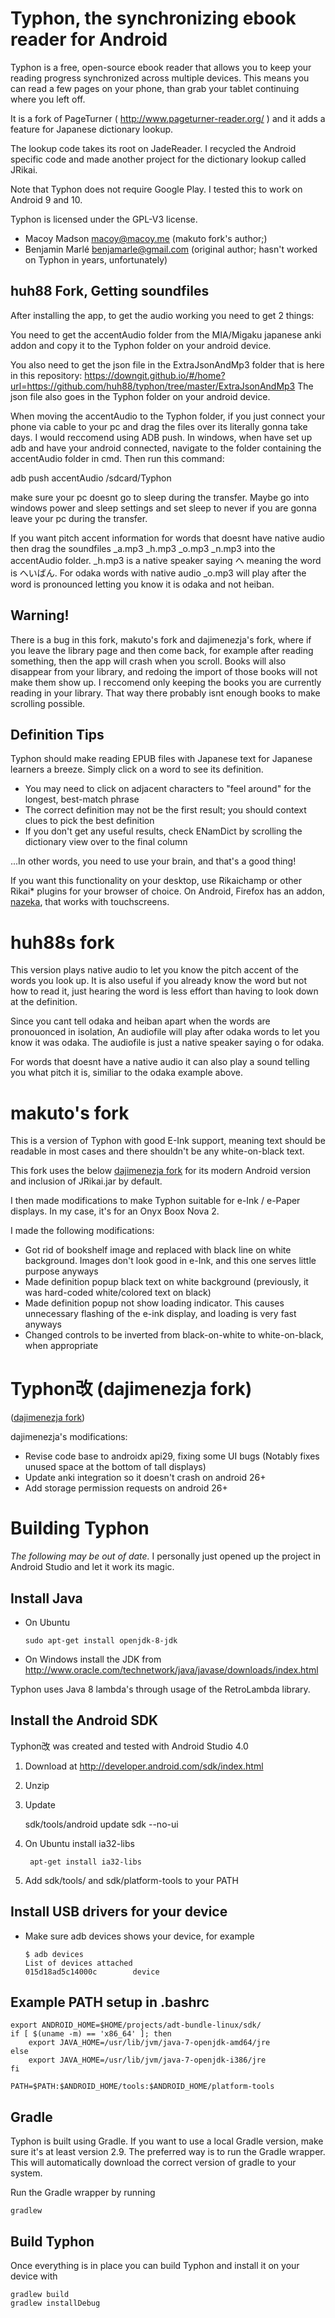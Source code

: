 Typhon, the synchronizing ebook reader for Android
========================================================

Typhon is a free, open-source ebook reader that allows you to keep your reading progress synchronized across multiple devices.
This means you can read a few pages on your phone, than grab your tablet continuing where you left off.

It is a fork of PageTurner ( http://www.pageturner-reader.org/ ) and it adds a feature for Japanese dictionary lookup.

The lookup code takes its root on JadeReader. I recycled the Android specific code and made another 
project for the dictionary lookup called JRikai.

Note that Typhon does not require Google Play. I tested this to work on Android 9 and 10.

Typhon is licensed under the GPL-V3 license.

- Macoy Madson macoy@macoy.me (makuto fork's author;)
- Benjamin Marlé benjamarle@gmail.com (original author; hasn't worked on Typhon in years, unfortunately)

## huh88 Fork, Getting soundfiles

After installing the app, to get the audio working you need to get 2 things:

You need to get the accentAudio folder from the MIA/Migaku japanese anki addon and copy it to the
Typhon folder on your android device.

You also need to get the json file in the ExtraJsonAndMp3 folder that is here in this repository:
https://downgit.github.io/#/home?url=https://github.com/huh88/typhon/tree/master/ExtraJsonAndMp3
The json file also goes in the Typhon folder on your android device.

When moving the accentAudio to the Typhon folder, if you just connect your phone via cable to your pc and drag the files over its
literally gonna take days. I would reccomend using ADB push. In windows, when have set up adb and have your android connected, 
navigate to the folder containing the accentAudio folder in cmd. Then run this command:

adb push accentAudio /sdcard/Typhon

make sure your pc doesnt go to sleep during the transfer. Maybe go into windows power and sleep settings and set sleep to never
if you are gonna leave your pc during the transfer.

If you want pitch accent information for words that doesnt have native audio then drag the soundfiles \_a.mp3 \_h.mp3 \_o.mp3 \_n.mp3
into the accentAudio folder. \_h.mp3 is a native speaker saying  へ meaning the word is  へいばん. For odaka words with native audio
\_o.mp3 will play after the word is pronounced letting you know it is odaka and not heiban.


## Warning!

There is a bug in this fork, makuto's fork and dajimenezja's fork, where if you leave the library page and then come back, for example after
reading something, then the app will crash when you scroll. Books will also disappear from your library, and redoing the import of those books
will not make them show up. I reccomend only keeping the books you are currently reading in your library. That way there probably isnt enough
books to make scrolling possible.


## Definition Tips

Typhon should make reading EPUB files with Japanese text for Japanese learners a breeze. Simply click on a word to see its definition.

- You may need to click on adjacent characters to "feel around" for the longest, best-match phrase
- The correct definition may not be the first result; you should context clues to pick the best definition
- If you don't get any useful results, check ENamDict by scrolling the dictionary view over to the final column

...In other words, you need to use your brain, and that's a good thing!

If you want this functionality on your desktop, use Rikaichamp or other Rikai* plugins for your browser of choice.
On Android, Firefox has an addon, [nazeka](https://github.com/wareya/nazeka), that works with touchscreens.


huh88s fork
=================
This version plays native audio to let you know the pitch accent of the words you look up. It is also useful if you already know the word but not how
to read it, just hearing the word is less effort than having to look down at the definition.

Since you cant tell odaka and heiban apart when the words are pronouonced in isolation, An audiofile will play after odaka words to let you know it was
odaka. The audiofile is just a native speaker saying o for odaka.

For words that doesnt have a native audio it can also play a sound telling you what pitch it is, similiar to the odaka example above.


makuto's fork
=================
This is a version of Typhon with good E-Ink support, meaning text should be readable in most cases and there shouldn't be any white-on-black text.

This fork uses the below [dajimenezja fork](https://github.com/dajimenezja/typhon) for its modern Android version and inclusion of JRikai.jar by default.

I then made modifications to make Typhon suitable for e-Ink / e-Paper displays. In my case, it's for an Onyx Boox Nova 2.

I made the following modifications:
- Got rid of bookshelf image and replaced with black line on white background. Images don't look good in e-Ink, and this one serves little purpose anyways
- Made definition popup black text on white background (previously, it was hard-coded white/colored text on black)
- Made definition popup not show loading indicator. This causes unnecessary flashing of the e-ink display, and loading is very fast anyways
- Changed controls to be inverted from black-on-white to white-on-black, when appropriate

Typhon改 (dajimenezja fork)
=================
([dajimenezja fork](https://github.com/dajimenezja/typhon))

dajimenezja's modifications:
- Revise code base to androidx api29, fixing some UI bugs (Notably fixes unused space at the bottom of tall displays)
- Update anki integration so it doesn't crash on android 26+
- Add storage permission requests on android 26+

Building Typhon
=================
*The following may be out of date.* I personally just opened up the project in Android Studio and let it work its magic.

## Install Java
*   On Ubuntu

        sudo apt-get install openjdk-8-jdk

*   On Windows install the JDK from http://www.oracle.com/technetwork/java/javase/downloads/index.html

Typhon uses Java 8 lambda's through usage of the RetroLambda library.

## Install the Android SDK 

Typhon改 was created and tested with Android Studio 4.0

1.   Download at http://developer.android.com/sdk/index.html
2.   Unzip
3.   Update 

        sdk/tools/android update sdk --no-ui
4. On Ubuntu install ia32-libs

        apt-get install ia32-libs
5. Add sdk/tools/ and sdk/platform-tools to your PATH

## Install USB drivers for your device

*   Make sure adb devices shows your device, for example

        $ adb devices
        List of devices attached 
        015d18ad5c14000c        device

## Example PATH setup in .bashrc

    export ANDROID_HOME=$HOME/projects/adt-bundle-linux/sdk/
    if [ $(uname -m) == 'x86_64' ]; then
        export JAVA_HOME=/usr/lib/jvm/java-7-openjdk-amd64/jre
    else
        export JAVA_HOME=/usr/lib/jvm/java-7-openjdk-i386/jre
    fi

    PATH=$PATH:$ANDROID_HOME/tools:$ANDROID_HOME/platform-tools


## Gradle

Typhon is built using Gradle. If you want to use a local Gradle version, make sure it's at least version 2.9.
The preferred way is to run the Gradle wrapper. This will automatically download the correct version of gradle to your system.

Run the Gradle wrapper by running

    gradlew

## Build Typhon
Once everything is in place you can build Typhon and install it on your device with 

    gradlew build
    gradlew installDebug
